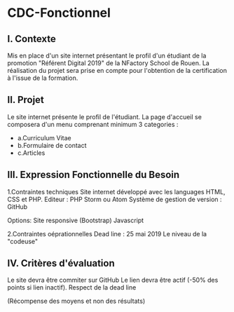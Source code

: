 # CDC-Fonctionnel

## I. Contexte

Mis en place d'un site internet présentant le profil d'un étudiant de la promotion "Référent Digital 2019" de la NFactory School de Rouen. 
La réalisation du projet sera prise en compte pour l'obtention de la certification à l'issue de la formation.

## II. Projet 

Le site internet présente le profil de l'étudiant. 
La page d'accueil se composera d'un menu comprenant minimum 3 categories : 

+ a.Curriculum Vitae 
+ b.Formulaire de contact
+ c.Articles

## III. Expression Fonctionnelle du Besoin 

1.Contraintes techniques
Site internet développé avec les languages HTML, CSS et PHP. 
Editeur : PHP Storm ou Atom
Système de gestion de version : GitHub

Options: 
Site responsive (Bootstrap)
Javascript

2.Contraintes oéprationnelles 
Dead line : 25 mai 2019
Le niveau de la "codeuse"

## IV. Critères d'évaluation 
Le site devra être commiter sur GitHub
Le lien devra être actif (-50% des points si lien inactif). 
Respect de la dead line

(Récompense des moyens et non des résultats)















